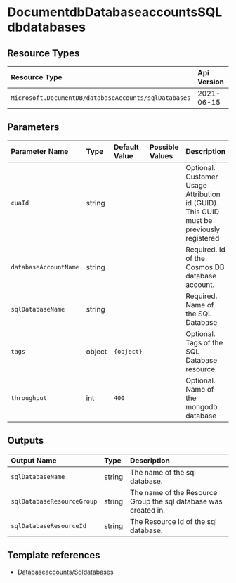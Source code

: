 # DocumentdbDatabaseaccountsSQLdbdatabases

## Resource Types

| Resource Type | Api Version |
| :-- | :-- |
| `Microsoft.DocumentDB/databaseAccounts/sqlDatabases` | 2021-06-15 |

## Parameters

| Parameter Name | Type | Default Value | Possible Values | Description |
| :-- | :-- | :-- | :-- | :-- |
| `cuaId` | string |  |  | Optional. Customer Usage Attribution id (GUID). This GUID must be previously registered |
| `databaseAccountName` | string |  |  | Required. Id of the Cosmos DB database account. |
| `sqlDatabaseName` | string |  |  | Required. Name of the SQL Database  |
| `tags` | object | `{object}` |  | Optional. Tags of the SQL Database resource. |
| `throughput` | int | `400` |  | Optional. Name of the mongodb database |

## Outputs

| Output Name | Type | Description |
| :-- | :-- | :-- |
| `sqlDatabaseName` | string | The name of the sql database. |
| `sqlDatabaseResourceGroup` | string | The name of the Resource Group the sql database was created in. |
| `sqlDatabaseResourceId` | string | The Resource Id of the sql database. |

## Template references

- [Databaseaccounts/Sqldatabases](https://docs.microsoft.com/en-us/azure/templates/Microsoft.DocumentDB/2021-06-15/databaseAccounts/sqlDatabases)
